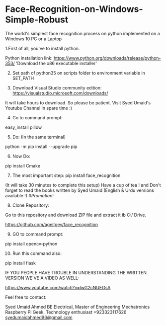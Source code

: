 # Face-Recognition-on-Windows-Simple-Robust
The world's simplest face recognition process on python implemented on a Windows 10 PC or a Laptop


1.First of all, you've to install python.

Python installation link: 
https://www.python.org/downloads/release/python-353/
'Download the x86 executable installer'

2. Set path of python35 on scripts folder to environment variable in SET_PATH


3. Download Visual Studio community edition:
https://visualstudio.microsoft.com/downloads/

It will take hours to download. So please be patient. Visit Syed Umaid's Youtube Channel in spare time :) 


4. Go to command prompt:

easy_install pillow

5. Do: (In the same terminal)

python -m pip install --upgrade pip

6.  Now Do:

pip install Cmake

7. The most important step:           pip install face_recognition

(It will take 30 minutes to complete this setup)
Have a cup of tea ! and Don't forget to read the books written by Syed Umaid (English & Urdu versions available !)
#_Promotion_!


8. Clone Repository:

Go to this repository and download ZIP file and extract it ib C:/ Drive.

https://github.com/ageitgey/face_recognition


9. GO to command prompt:

pip install opencv-python

10. Run this command also:

pip install flask



IF YOU PEOPLE HAVE TROUBLE IN UNDERSTANDING THE WRITTEN VERSION WE'VE A VIDEO AS WELL:

https://www.youtube.com/watch?v=lwG2cNUEGsA

Feel free to contact:

Syed Umaid Ahmed
BE Electrical, Master of Engineering Mechatronics
Raspberry Pi Geek, Technology enthusiast
+923323117626
syedumaidahmed96@gmail.com
